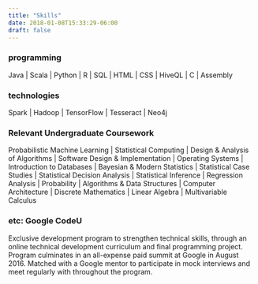 ```yaml
---
title: "Skills"
date: 2018-01-08T15:33:29-06:00
draft: false
---
```


### programming 
Java | Scala | Python | R | SQL | HTML | CSS | HiveQL | C | Assembly

### technologies
Spark | Hadoop | TensorFlow | Tesseract | Neo4j

### Relevant Undergraduate Coursework
Probabilistic Machine Learning | Statistical Computing | Design & Analysis of Algorithms | Software Design & Implementation | Operating Systems | Introduction to Databases | Bayesian & Modern Statistics | Statistical Case Studies | Statistical Decision Analysis | Statistical Inference | Regression Analysis | Probability | Algorithms & Data Structures | Computer Architecture | Discrete Mathematics | Linear Algebra | Multivariable Calculus

### etc: Google CodeU
Exclusive development program to strengthen technical skills, through an online technical development curriculum and final programming project. Program culminates in an all-expense paid summit at Google in August 2016. Matched with a Google mentor to participate in mock interviews and meet regularly with throughout the program. 
